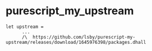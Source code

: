 # purescript_my_upstream

```
let upstream =
      ...
      /\  https://github.com/lsby/purescript-my-upstream/releases/download/1645976398/packages.dhall
